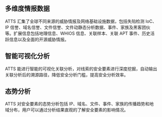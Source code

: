 
## 多维度情报数据
ATTS 汇集了全球不同来源的威胁情报及网络基础设施数据，包括失陷检测 IoC、 IP 信誉、域名信誉、文件信誉、文件动静态分析数据、事件、家族及黑客团伙等。扩展信息包括地理信息、WHIOS 信息、关联样本、关联 APT 事件、历史活跃信息以及全面的开源威胁情报。

## 智能可视化分析
ATTS 能进行智能的可视化关联分析，对线索的安全要素进行深度挖掘，自动输出关联分析后的溯源路径，降低安全分析门槛，提高安全分析效率。

## 态势分析
ATTS 对安全要素的态势分析包括 IP、域名、文件、事件、家族的传播趋势和地域分布，用户可以通过分析结果直观的了解安全要素的影响情况。

